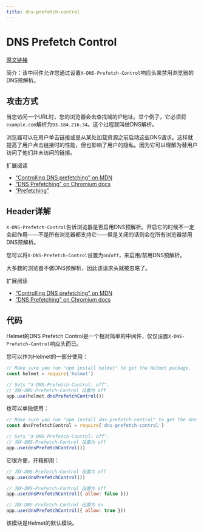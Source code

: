 ```yaml
---
title: dns-prefetch-control
---
```


# DNS Prefetch Control <Badge text="默认启用"/>

[原文链接](https://helmetjs.github.io/docs/dns-prefetch-control/)

简介：该中间件允许您通过设置`X-DNS-Prefetch-Control`响应头来禁用浏览器的DNS预解析。

## 攻击方式

当您访问一个URL时，您的浏览器会去查找域的IP地址。举个例子，它必须将`example.com`解析为`93.184.216.34`。这个过程就叫做DNS解析。

浏览器可以在用户单击链接或是从某处加载资源之前启动这些DNS请求。这样就提高了用户点击链接时的性能，但也影响了用户的隐私。因为它可以理解为替用户访问了他们并未访问的链接。

扩展阅读

- [“Controlling DNS prefetching” on MDN](https://developer.mozilla.org/en-US/docs/Web/HTTP/Controlling_DNS_prefetching)
- [“DNS Prefetching” on Chromium docs](https://dev.chromium.org/developers/design-documents/dns-prefetching)
- [“Prefetching”](https://www.keycdn.com/support/prefetching/)

## Header详解

`X-DNS-Prefetch-Control`告诉浏览器是否启用DNS预解析。开启它的时候不一定会起作用——不是所有浏览器都支持它——但是关闭的话则会在所有浏览器禁用DNS预解析。

您可以将`X-DNS-Prefetch-Control`设置为`on`/`off`，来启用/禁用DNS预解析。

大多数的浏览器不做DNS预解析，因此该请求头就被忽略了。

扩展阅读

- [“Controlling DNS prefetching” on MDN](https://developer.mozilla.org/en-US/docs/Web/HTTP/Controlling_DNS_prefetching)
- [“DNS Prefetching” on Chromium docs](https://dev.chromium.org/developers/design-documents/dns-prefetching)

## 代码

Helmet的DNS Prefetch Control是一个相对简单的中间件，仅仅设置`X-DNS-Prefetch-Control`响应头而已。

您可以作为Helmet的一部分使用：

```js
// Make sure you run "npm install helmet" to get the Helmet package.
const helmet = require('helmet')

// Sets "X-DNS-Prefetch-Control: off".
// 将X-DNS-Prefetch-Control 设置为 off
app.use(helmet.dnsPrefetchControl())
```

也可以单独使用：

```js
// Make sure you run "npm install dns-prefetch-control" to get the dns-prefetch-control package.
const dnsPrefetchControl = require('dns-prefetch-control')

// Sets "X-DNS-Prefetch-Control: off".
// 将X-DNS-Prefetch-Control 设置为 off
app.use(dnsPrefetchControl())
```

它很方便，开箱即用：

```js
// 将X-DNS-Prefetch-Control 设置为 off
app.use(dnsPrefetchControl())

// 将X-DNS-Prefetch-Control 设置为 off
app.use(dnsPrefetchControl({ allow: false }))

// 将X-DNS-Prefetch-Control 设置为 on
app.use(dnsPrefetchControl({ allow: true }))
```

该模块是Helmet的默认模块。



